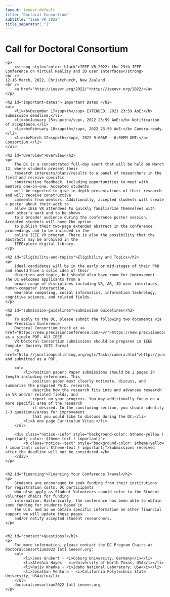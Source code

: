 ```yaml
---
layout: ieeevr-default
title: "Doctoral Consortium"
subtitle: "IEEE VR 2022"
title_separator: "|"
---
```


<div>
    <h1 id="cfp-doctoral-cosortium">Call for Doctoral Consortium</h1>

    <p>
        <strong style="color: black">IEEE VR 2022: the 29th IEEE Conference on Virtual Reality and 3D User Interfaces</strong>
    <br /> 
    12-16 March, 2022, Christchurch, New Zealand
    <br />
        <a href="http://ieeevr.org/2022/">http://ieeevr.org/2022/</a>
    </p>
    
    <h2 id="important-dates"> Important Dates </h2>
    <ul>
        <li><b>December 17<sup>th</sup> EXTENDED, 2021 23:59 AoE:</b> Submission deadline.</li>
        <li><b>January 25<sup>th</sup>, 2022 23:59 AoE:</b> Notification of acceptance.</li>
        <li><b>February 10<sup>th</sup>, 2022 23:59 AoE:</b> Camera-ready.</li>
        <li><b>March 12<sup>th</sup>, 2022 9:00AM - 6:00PM GMT:</b> Consortium.</li>
    </ul>

    <h2 id="Overview">Overview</h2>
    <p>
        The DC is a concentrated full-day event that will be held on March 12, where students present their
        research interests/plans/results to a panel of researchers in the field and receive specific
        constructive feedback, including opportunities to meet with mentors one-on-one. Accepted students
        will be expected to give in-depth presentations of their research and will receive constructive
        comments from mentors. Additionally, accepted students will create a poster about their work to
        allow IEEE VR attendees to quickly familiarize themselves with each other’s work and to be shown
        to a broader audience during the conference poster session. Accepted students will have the option
        to publish their two-page extended abstract in the conference proceedings and to be included in the
        online IEEE VR program. There is also the possibility that the abstracts may be archived in the
        IEEExplore digital library.
    </p>

    <h2 id="Eligibility-and-topics">Eligibility and Topics</h2>
    <p>
        Ideal candidates will be in the early or mid-stages of their PhD and should have a solid idea of their
        direction and topic, but should also have room for improvement. The DC welcomes applicants from a
        broad range of disciplines including VR, AR, 3D user interfaces, human-computer interaction,
        wearable computing, social informatics, information technology, cognitive science, and related fields.
    </p>

    <h2 id="submission-guidelines">Submission Guidelines</h2>
    <p>
        To apply to the DC, please submit the following two documents via the Precision Conference
        Doctoral Consortium track at <a href="https://new.precisionconference.com/~vr">https://new.precisionconference.com/~vr</a> as a single PDF. All IEEE
        VR Doctoral Consortium submissions should be prepared in IEEE Computer Society VGTC format 
        <a href="http://junctionpublishing.org/vgtc/Tasks/camera.html">http://junctionpublishing.org/vgtc/Tasks/camera.html</a> and submitted as a PDF.

        <ol>
            <li>Position paper: Paper submissions should be 2 pages in length including references. This
                position paper must clearly motivate, discuss, and summarize the proposed Ph.D. research,
                describe how the research fits into and advances research in VR and/or related fields, and
                report on your progress. You may additionally focus on a more specific area of the research
                if desired. In the concluding section, you should identify 2-3 questions/areas for improvement
                that you would like to discuss during the DC.</li>
            <li>A one page Curriculum Vitae.</li>
        </ol>

        <div class="notice--info" style="background-color: $theme-yellow ! important; color: $theme-text ! important;">
            <b class="notice--text" style="background-color: $theme-yellow ! important; color: $theme-text ! important;">Submissions received after the deadline will not be considered.</b>
        </div>
    </p>


    <h2 id="financing">Financing Your Conference Travel</h2>
    <p>
        Students are encouraged to seek funding from their institutions for registration costs. DC participants
        who also apply as Student Volunteers should refer to the Student Volunteer chairs for funding
        information. Historically, the conference has been able to obtain some funding for students based in
        the U.S. and as we obtain specific information on other financial support we will update these pages
        and/or notify accepted student researchers.
    </p>


    <h2 id="contact">Questions?</h2>
    <p>
        For more information, please contact the DC Program Chairs at doctoralconsortium2022 [at] ieeevr.org:
        <ul>
            <li>Jens Grubert - <i>Coburg University, Germany</i></li>
            <li>Aleshia Hayes - <i>University of North Texas, USA</i></li>
            <li>Rajiv Khadka - <i>Idaho National Laboratory, USA</i></li>
            <li>Jonathan Ventura - <i>California Polytechnic State University, USA</i></li>
        </ul>
        doctoralconsortium2022 [at] ieeevr.org
    </p>

</div>

